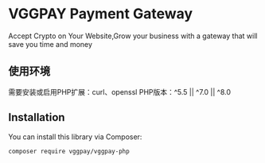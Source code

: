 # VGGPAY Payment Gateway

Accept Crypto on Your Website,Grow your business with a gateway that will save you time and money

## 使用环境
需要安装或启用PHP扩展：curl、openssl
PHP版本：^5.5 || ^7.0 || ^8.0

## Installation
You can install this library via Composer:

```bash
composer require vggpay/vggpay-php

 
 